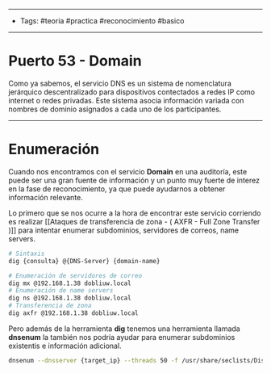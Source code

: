 -----
- Tags: #teoria #practica #reconocimiento #basico 
- -----
# Puerto 53 - Domain 

Como ya sabemos, el servicio DNS es un sistema de nomenclatura jerárquico descentralizado para dispositivos contectados a redes IP como internet o redes privadas. Este sistema asocia información variada con nombres de dominio asignados a cada uno de los participantes. 

----
# Enumeración 

Cuando nos encontramos con el servicio **Domain** en una auditoría, este puede ser una gran fuente de información y un punto muy fuerte de interez en la fase de reconocimiento, ya que puede ayudarnos a obtener información relevante. 

Lo primero que se nos ocurre a la hora de encontrar este servicio corriendo es realizar [[Ataques de transferencia de zona - ( AXFR - Full Zone Transfer )]] para intentar enumerar subdominios, servidores de correos, name servers. 

```bash
# Sintaxis 
dig {consulta} @{DNS-Server} {domain-name}

# Enumeración de servidores de correo 
dig mx @192.168.1.38 dobliuw.local
# Enumeración de name servers 
dig ns @192.168.1.38 dobliuw.local
# Transferencia de zona 
dig axfr @192.168.1.38 dobliuw.local
```

Pero además de la herramienta **dig** tenemos una herramienta llamada **dnsenum** la también nos podría ayudar para enumerar subdominios existentis e información adicional. 

```bash
dnsenum --dnsserver {target_ip} --threads 50 -f /usr/share/seclists/Discovery/DNS/subdomains-top1million-5000.txt {domain}
```

